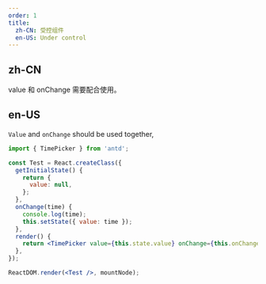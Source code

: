 ```yaml
---
order: 1
title: 
  zh-CN: 受控组件
  en-US: Under control
---
```


## zh-CN

value 和 onChange 需要配合使用。

## en-US

`Value` and `onChange` should be used together, 

````jsx
import { TimePicker } from 'antd';

const Test = React.createClass({
  getInitialState() {
    return {
      value: null,
    };
  },
  onChange(time) {
    console.log(time);
    this.setState({ value: time });
  },
  render() {
    return <TimePicker value={this.state.value} onChange={this.onChange} />;
  },
});

ReactDOM.render(<Test />, mountNode);
````

